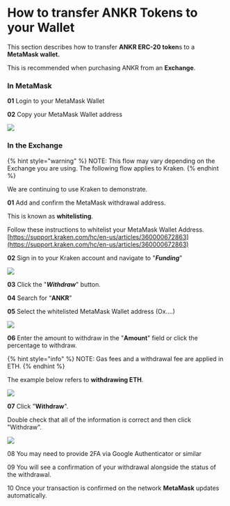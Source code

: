 # How to transfer ANKR Tokens to your Wallet

This section describes how to transfer **ANKR ERC-20 token**s to a **MetaMask wallet.**&#x20;

This is recommended when purchasing ANKR from an **Exchange**.

### In MetaMask

**01** Login to your MetaMask Wallet

**02** Copy your MetaMask Wallet address

![](https://lh4.googleusercontent.com/o9w6AtcEXd137jXzWTSJ9kSZ55c94hpUcDenF-vzapTHK6V\_Q2OOZFK\_idnrxK80v1ZZVimx15TKqlKJEIIEDKwOe\_WQA5dvVusTw3esJ2zhM4zluSb75Gzb54QiGS1d-zS5erzZ=s1600)

### In the Exchange&#x20;

{% hint style="warning" %}
NOTE: This flow may vary depending on the Exchange you are using. The following flow applies to Kraken.
{% endhint %}

We are continuing to use Kraken to demonstrate.

**01** Add and confirm the MetaMask withdrawal address.&#x20;

This is known as **whitelisting**.&#x20;

Follow these instructions to whitelist your MetaMask Wallet Address. [https://support.kraken.com/hc/en-us/articles/360000672863](https://support.kraken.com/hc/en-us/articles/360000672863)

**02** Sign in to your Kraken account and navigate to "_**Funding**_"

![](https://lh4.googleusercontent.com/XEoTfIA0dWNl2tO3Z\_4OxrgSxQKhb-Ii3ecrCYBakat1RgosWjxusD621Q0XqiWKGxwQSQH7pmVJrQbxiCFDC2MpXYcd9GGKSyXxzunGuzR5ShXEgEDn2tw\_kP\_MondAiB0tlbH0=s1600)

**03** Click the "_**Withdraw**_" button.

<!-- ![](<../../../.gitbook/assets/image (47).png>) -->

**04** Search for “**ANKR**”

**05** Select the whitelisted MetaMask Wallet address (Ox….)

![](https://lh5.googleusercontent.com/V3B\_lOjtZzgZpyBClgdnnb-Pkssb-XjU-rkrF-knygDIPobY1jrgc\_1uxrV2PntrnL9ipRsjR3-gZj0zkyEN4V9ObQlhFTgwcLfJX9MrayN9G9kdjp\_SH9YJf08TmZTBiPdkI2aQ=s1600)

**06** Enter the amount to withdraw in the "**Amount**" field or click the percentage to withdraw.

{% hint style="info" %}
NOTE: Gas fees and a withdrawal fee are applied in ETH.
{% endhint %}

The example below refers to **withdrawing ETH**.

![](https://lh3.googleusercontent.com/QgP-fdoATmP33zp4Kb\_icGS9n-DA6rG9Sogfn9dneJbH7MQ0rV1NzwMFjanxgEArshV8AhGdFiBYlRTjld8BNjW0rUVPr9YZOgm1vOl9hy0C\_GASHYWVsQ\_iX8pH6gbbfY1ZgsdV=s1600)

**07** Click "**Withdraw**".

Double check that all of the information is correct and then click "Withdraw".

![](https://lh4.googleusercontent.com/dug2lWmvr6QMwaV3xlRnY6N4-ic4rzt3puzssa-yE8ke-2on2\_gtDS1GCBJrsH7hMFDGVg1PpsLo3f0Z3etGqU8QhSt4y\_\_IRwChxbwgUWPz5B7Wh\_Rq1HdI8ztZKIYgd1yiuulK=s1600)

08 You may need to provide 2FA via Google Authenticator or similar

09 You will see a confirmation of your withdrawal alongside the status of the withdrawal.

10 Once your transaction is confirmed on the network **MetaMask** updates automatically.
